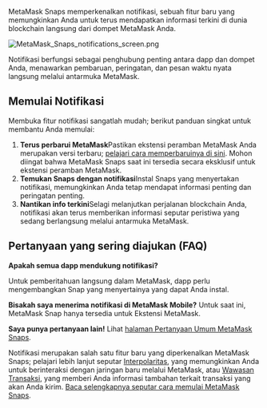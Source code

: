 MetaMask Snaps memperkenalkan notifikasi, sebuah fitur baru yang memungkinkan Anda untuk terus mendapatkan informasi terkini di dunia blockchain langsung dari dompet MetaMask Anda.


![MetaMask_Snaps_notifications_screen.png](https://support.metamask.io/hc/article_attachments/18407057098267)


Notifikasi berfungsi sebagai penghubung penting antara dapp dan dompet Anda, menawarkan pembaruan, peringatan, dan pesan waktu nyata langsung melalui antarmuka MetaMask.


Memulai Notifikasi
------------------


Membuka fitur notifikasi sangatlah mudah; berikut panduan singkat untuk membantu Anda memulai:


1. **Terus perbarui MetaMask**Pastikan ekstensi peramban MetaMask Anda merupakan versi terbaru; [pelajari cara memperbaruinya di sini](https://support.metamask.io/hc/en-us/articles/360060268452-How-to-update-the-version-of-MetaMask). Mohon diingat bahwa MetaMask Snaps saat ini tersedia secara eksklusif untuk ekstensi peramban MetaMask.
2. **Temukan Snaps dengan notifikasi**Instal Snaps yang menyertakan notifikasi, memungkinkan Anda tetap mendapat informasi penting dan peringatan penting.
3. **Nantikan info terkini**Selagi melanjutkan perjalanan blockchain Anda, notifikasi akan terus memberikan informasi seputar peristiwa yang sedang berlangsung melalui antarmuka MetaMask.


Pertanyaan yang sering diajukan (FAQ)
-------------------------------------




**Apakah semua dapp mendukung notifikasi?**

Untuk pemberitahuan langsung dalam MetaMask, dapp perlu mengembangkan Snap yang menyertainya yang dapat Anda instal.





**Bisakah saya menerima notifikasi di MetaMask Mobile?**
Untuk saat ini, MetaMask Snap hanya tersedia untuk Ekstensi MetaMask.


**Saya punya pertanyaan lain!**
Lihat [halaman Pertanyaan Umum MetaMask Snaps](https://support.metamask.io/hc/en-us/articles/18245938714395).


Notifikasi merupakan salah satu fitur baru yang diperkenalkan MetaMask Snaps; pelajari lebih lanjut seputar [Interpolaritas](https://support.metamask.io/hc/en-us/articles/18376977618843), yang memungkinkan Anda untuk berinteraksi dengan jaringan baru melalui MetaMask, atau [Wawasan Transaksi](https://support.metamask.io/hc/en-us/articles/18377011111579), yang memberi Anda informasi tambahan terkait transaksi yang akan Anda kirim. [Baca selengkapnya seputar cara memulai MetaMask Snaps](https://support.metamask.io/hc/en-us/articles/18377120661019).

